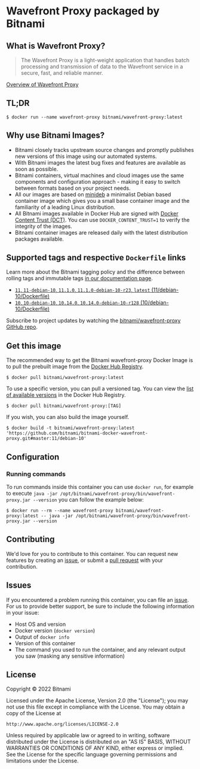 # Wavefront Proxy packaged by Bitnami

## What is Wavefront Proxy?

> The Wavefront Proxy is a light-weight application that handles batch processing and transmission of data to the Wavefront service in a secure, fast, and reliable manner.

[Overview of Wavefront Proxy](https://github.com/wavefrontHQ/wavefront-proxy)



## TL;DR

```console
$ docker run --name wavefront-proxy bitnami/wavefront-proxy:latest
```

## Why use Bitnami Images?

* Bitnami closely tracks upstream source changes and promptly publishes new versions of this image using our automated systems.
* With Bitnami images the latest bug fixes and features are available as soon as possible.
* Bitnami containers, virtual machines and cloud images use the same components and configuration approach - making it easy to switch between formats based on your project needs.
* All our images are based on [minideb](https://github.com/bitnami/minideb) a minimalist Debian based container image which gives you a small base container image and the familiarity of a leading Linux distribution.
* All Bitnami images available in Docker Hub are signed with [Docker Content Trust (DCT)](https://docs.docker.com/engine/security/trust/content_trust/). You can use `DOCKER_CONTENT_TRUST=1` to verify the integrity of the images.
* Bitnami container images are released daily with the latest distribution packages available.

## Supported tags and respective `Dockerfile` links

Learn more about the Bitnami tagging policy and the difference between rolling tags and immutable tags [in our documentation page](https://docs.bitnami.com/tutorials/understand-rolling-tags-containers/).


* [`11`, `11-debian-10`, `11.1.0`, `11.1.0-debian-10-r23`, `latest` (11/debian-10/Dockerfile)](https://github.com/bitnami/bitnami-docker-wavefront-proxy/blob/11.1.0-debian-10-r23/11/debian-10/Dockerfile)
* [`10`, `10-debian-10`, `10.14.0`, `10.14.0-debian-10-r128` (10/debian-10/Dockerfile)](https://github.com/bitnami/bitnami-docker-wavefront-proxy/blob/10.14.0-debian-10-r128/10/debian-10/Dockerfile)

Subscribe to project updates by watching the [bitnami/wavefront-proxy GitHub repo](https://github.com/bitnami/bitnami-docker-wavefront-proxy).

## Get this image

The recommended way to get the Bitnami wavefront-proxy Docker Image is to pull the prebuilt image from the [Docker Hub Registry](https://hub.docker.com/r/bitnami/wavefront-proxy).

```console
$ docker pull bitnami/wavefront-proxy:latest
```

To use a specific version, you can pull a versioned tag. You can view the [list of available versions](https://hub.docker.com/r/bitnami/wavefront-proxy/tags/) in the Docker Hub Registry.

```console
$ docker pull bitnami/wavefront-proxy:[TAG]
```

If you wish, you can also build the image yourself.

```console
$ docker build -t bitnami/wavefront-proxy:latest 'https://github.com/bitnami/bitnami-docker-wavefront-proxy.git#master:11/debian-10'
```

## Configuration

### Running commands

To run commands inside this container you can use `docker run`, for example to execute `java -jar /opt/bitnami/wavefront-proxy/bin/wavefront-proxy.jar --version` you can follow the example below:

```console
$ docker run --rm --name wavefront-proxy bitnami/wavefront-proxy:latest -- java -jar /opt/bitnami/wavefront-proxy/bin/wavefront-proxy.jar --version
```

## Contributing

We'd love for you to contribute to this container. You can request new features by creating an [issue](https://github.com/bitnami/bitnami-docker-wavefront-proxy/issues), or submit a [pull request](https://github.com/bitnami/bitnami-docker-wavefront-proxy/pulls) with your contribution.

## Issues

If you encountered a problem running this container, you can file an [issue](https://github.com/bitnami/bitnami-docker-wavefront-proxy/issues/new). For us to provide better support, be sure to include the following information in your issue:

- Host OS and version
- Docker version (`docker version`)
- Output of `docker info`
- Version of this container
- The command you used to run the container, and any relevant output you saw (masking any sensitive information)

## License

Copyright &copy; 2022 Bitnami

Licensed under the Apache License, Version 2.0 (the "License");
you may not use this file except in compliance with the License.
You may obtain a copy of the License at

    http://www.apache.org/licenses/LICENSE-2.0

Unless required by applicable law or agreed to in writing, software
distributed under the License is distributed on an "AS IS" BASIS,
WITHOUT WARRANTIES OR CONDITIONS OF ANY KIND, either express or implied.
See the License for the specific language governing permissions and
limitations under the License.
